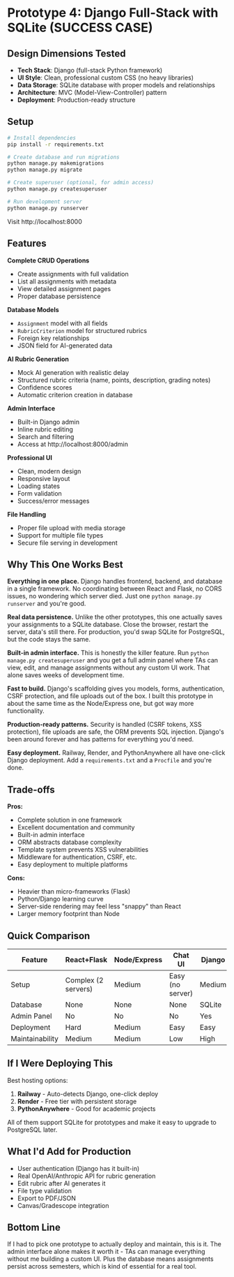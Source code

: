 # Prototype 4: Django Full-Stack with SQLite (SUCCESS CASE)

## Design Dimensions Tested
- **Tech Stack**: Django (full-stack Python framework)
- **UI Style**: Clean, professional custom CSS (no heavy libraries)
- **Data Storage**: SQLite database with proper models and relationships
- **Architecture**: MVC (Model-View-Controller) pattern
- **Deployment**: Production-ready structure

## Setup

```bash
# Install dependencies
pip install -r requirements.txt

# Create database and run migrations
python manage.py makemigrations
python manage.py migrate

# Create superuser (optional, for admin access)
python manage.py createsuperuser

# Run development server
python manage.py runserver
```

Visit http://localhost:8000

## Features

**Complete CRUD Operations**
- Create assignments with full validation
- List all assignments with metadata
- View detailed assignment pages
- Proper database persistence

**Database Models**
- `Assignment` model with all fields
- `RubricCriterion` model for structured rubrics
- Foreign key relationships
- JSON field for AI-generated data

**AI Rubric Generation**
- Mock AI generation with realistic delay
- Structured rubric criteria (name, points, description, grading notes)
- Confidence scores
- Automatic criterion creation in database

**Admin Interface**
- Built-in Django admin
- Inline rubric editing
- Search and filtering
- Access at http://localhost:8000/admin

**Professional UI**
- Clean, modern design
- Responsive layout
- Loading states
- Form validation
- Success/error messages

**File Handling**
- Proper file upload with media storage
- Support for multiple file types
- Secure file serving in development

## Why This One Works Best

**Everything in one place.** Django handles frontend, backend, and database in a single framework. No coordinating between React and Flask, no CORS issues, no wondering which server died. Just one `python manage.py runserver` and you're good.

**Real data persistence.** Unlike the other prototypes, this one actually saves your assignments to a SQLite database. Close the browser, restart the server, data's still there. For production, you'd swap SQLite for PostgreSQL, but the code stays the same.

**Built-in admin interface.** This is honestly the killer feature. Run `python manage.py createsuperuser` and you get a full admin panel where TAs can view, edit, and manage assignments without any custom UI work. That alone saves weeks of development time.

**Fast to build.** Django's scaffolding gives you models, forms, authentication, CSRF protection, and file uploads out of the box. I built this prototype in about the same time as the Node/Express one, but got way more functionality.

**Production-ready patterns.** Security is handled (CSRF tokens, XSS protection), file uploads are safe, the ORM prevents SQL injection. Django's been around forever and has patterns for everything you'd need.

**Easy deployment.** Railway, Render, and PythonAnywhere all have one-click Django deployment. Add a `requirements.txt` and a `Procfile` and you're done.

## Trade-offs

**Pros:**
- Complete solution in one framework
- Excellent documentation and community
- Built-in admin interface
- ORM abstracts database complexity
- Template system prevents XSS vulnerabilities
- Middleware for authentication, CSRF, etc.
- Easy deployment to multiple platforms

**Cons:**
- Heavier than micro-frameworks (Flask)
- Python/Django learning curve
- Server-side rendering may feel less "snappy" than React
- Larger memory footprint than Node

## Quick Comparison

| Feature | React+Flask | Node/Express | Chat UI | Django |
|---------|-------------|--------------|---------|--------|
| Setup | Complex (2 servers) | Medium | Easy (no server) | Medium |
| Database | None | None | None | SQLite |
| Admin Panel | No | No | No | Yes |
| Deployment | Hard | Medium | Easy | Easy |
| Maintainability | Medium | Medium | Low | High |

## If I Were Deploying This

Best hosting options:
1. **Railway** - Auto-detects Django, one-click deploy
2. **Render** - Free tier with persistent storage
3. **PythonAnywhere** - Good for academic projects

All of them support SQLite for prototypes and make it easy to upgrade to PostgreSQL later.

## What I'd Add for Production

- User authentication (Django has it built-in)
- Real OpenAI/Anthropic API for rubric generation
- Edit rubric after AI generates it
- File type validation
- Export to PDF/JSON
- Canvas/Gradescope integration

## Bottom Line

If I had to pick one prototype to actually deploy and maintain, this is it. The admin interface alone makes it worth it - TAs can manage everything without me building a custom UI. Plus the database means assignments persist across semesters, which is kind of essential for a real tool.

